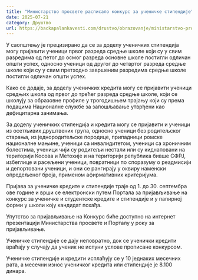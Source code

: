 ```yaml
---
title: "Министарство просвете расписало конкурс за ученичке стипендије"
date: 2025-07-21
category: Друштво
url: https://backapalankavesti.com/drustvo/obrazovanje/ministarstvo-prosvete-raspisalo-konkurs-za-ucenicke-stipendije/
---
```


У саопштењу је прецизирано да се за доделу ученичких стипендија могу пријавити ученици првог разреда средње школе који су у свим разредима од петог до осмог разреда основне школе постигли одличан општи успех, односно ученици од другог до четвртог разреда средње школе који су у свим претходно завршеним разредима средње школе постигли одличан општи успех.

Како се додаје, за доделу ученичких кредита могу се пријавити ученици средњих школа од првог до трећег разреда средње школе, који се школују за образовне профиле у трогодишњем трајању који су према подацима Националне службе за запошљавање утврђени као дефицитарна занимања.

За доделу ученичких стипендија и кредита могу се пријавити и ученици из осетљивих друштвених група, односно ученици без родитељског старања, из једнородитељске породице, припадници ромске националне мањине, ученици са инвалидитетом, ученици са хроничним болестима, ученици чији су родитељи нестали или су киднаповани на територији Косова и Метохије и на територији република бивше СФРЈ, избеглице и расељени ученици, повратници по споразуму о реадмисији и депортовани ученици, и они се рангирају у оквиру наменски опредељеног броја, применом афирмативних критеријума.

Пријава за ученичке кредите и стипендије траје од 1. до 30. септембра ове године и врши се електронски путем Портала за пријављивање на конкурс за ученичке и студентске кредите и стипендије и у папирној форми у школи коју кандидат похађа.

Упутство за пријављивање на Конкурс биће доступно на интернет презентацији Министарства просвете и Порталу у року за пријављивање.

Ученичке стипендије се дају неповратно, док се ученички кредити враћају у случају да ученик не испуни услове прописане конкурсом.

Ученичке стипендије и кредити исплаћују се у 10 једнаких месечних рата, а месечни износ ученичког кредита или стипендије је 8.100 динара.
